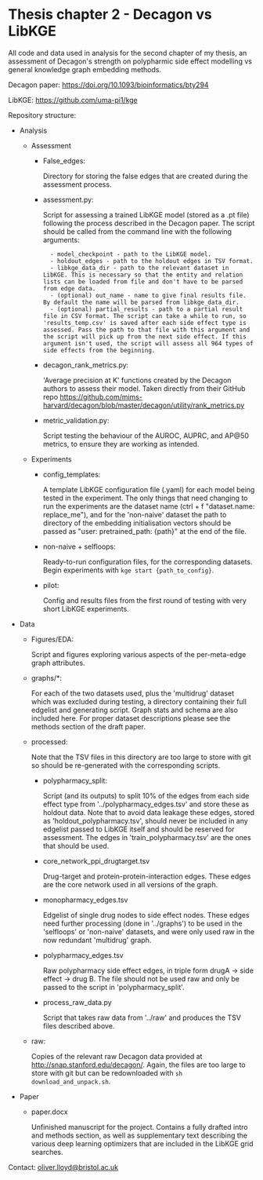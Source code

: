 # Thesis chapter 2 - Decagon vs LibKGE

All code and data used in analysis for the second chapter of my thesis, an assessment of Decagon's strength on polypharmic side effect modelling vs general knowledge graph embedding methods.

Decagon paper: https://doi.org/10.1093/bioinformatics/bty294

LibKGE: https://github.com/uma-pi1/kge

Repository structure:

- Analysis
    - Assessment
        - False_edges:

            Directory for storing the false edges that are created during the assessment process.

        - assessment.py:

            Script for assessing a trained LibKGE model (stored as a .pt file) following the process described in the Decagon paper. The script should be called from the command line with the following arguments:

                - model_checkpoint - path to the LibKGE model.
                - holdout_edges - path to the holdout edges in TSV format.
                - libkge_data_dir - path to the relevant dataset in LibKGE. This is necessary so that the entity and relation lists can be loaded from file and don't have to be parsed from edge data.
                - (optional) out_name - name to give final results file. By default the name will be parsed from libkge_data_dir.
                - (optional) partial_results - path to a partial result file in CSV format. The script can take a while to run, so 'results_temp.csv' is saved after each side effect type is assessed. Pass the path to that file with this argument and the script will pick up from the next side effect. If this argument isn't used, the script will assess all 964 types of side effects from the beginning. 

        - decagon_rank_metrics.py:

            'Average precision at K' functions created by the Decagon authors to assess their model. Taken directly from their GitHub repo https://github.com/mims-harvard/decagon/blob/master/decagon/utility/rank_metrics.py

        - metric_validation.py:

            Script testing the behaviour of the AUROC, AUPRC, and AP@50 metrics, to ensure they are working as intended.

    - Experiments
        - config_templates:

            A template LibKGE configuration file (.yaml) for each model being tested in the experiment. The only things that need changing to run the experiments are the dataset name (ctrl + f "dataset.name: replace_me"), and for the 'non-naive' dataset the path to directory of the embedding initialisation vectors should be passed as "user: pretrained_path: {path}" at the end of the file. 

        - non-naive + selfloops:

            Ready-to-run configuration files, for the corresponding datasets. Begin experiments with `kge start {path_to_config}`.

        - pilot:

            Config and results files from the first round of testing with very short LibKGE experiments.
- Data
    - Figures/EDA:

        Script and figures exploring various aspects of the per-meta-edge graph attributes.

    - graphs/*: 

        For each of the two datasets used, plus the 'multidrug' dataset which was excluded during testing, a directory containing their full edgelist and generating script. Graph stats and schema are also included here. For proper dataset descriptions please see the methods section of the draft paper.

    - processed:

        Note that the TSV files in this directory are too large to store with git so should be re-generated with the corresponding scripts. 

        - polypharmacy_split:
            
            Script (and its outputs) to split 10% of the edges from each side effect type from '../polypharmacy_edges.tsv' and store these as holdout data. Note that to avoid data leakage these edges, stored as 'holdout_polypharmacy.tsv', should never be included in any edgelist passed to LibKGE itself and should be reserved for assessment. The edges in 'train_polypharmacy.tsv' are the ones that should be used. 

        - core_network_ppi_drugtarget.tsv
            
            Drug-target and protein-protein-interaction edges. These edges are the core network used in all versions of the graph.

        - monopharmacy_edges.tsv

            Edgelist of single drug nodes to side effect nodes. These edges need further processing (done in '../graphs') to be used in the 'selfloops' or 'non-naive' datasets, and were only used raw in the now redundant 'multidrug' graph.

        - polypharmacy_edges.tsv

            Raw polypharmacy side effect edges, in triple form drugA -> side effect -> drug B. The file should not be used raw and only be passed to the script in 'polypharmacy_split'.

        - process_raw_data.py

            Script that takes raw data from '../raw' and produces the TSV files described above.

    - raw:
    
        Copies of the relevant raw Decagon data provided at http://snap.stanford.edu/decagon/. Again, the files are too large to store with git but can be redownloaded with `sh download_and_unpack.sh`. 

- Paper
    - paper.docx
        
        Unfinished manuscript for the project. Contains a fully drafted intro and methods section, as well as supplementary text describing the various deep learning optimizers that are included in the LibKGE grid searches.

Contact: oliver.lloyd@bristol.ac.uk
